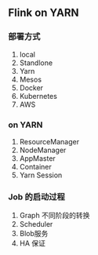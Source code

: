 ## Flink on YARN
### 部署方式
1. local
2. Standlone
3. Yarn
4. Mesos
5. Docker
6. Kubernetes
7. AWS
### on YARN
1. ResourceManager
2. NodeManager
3. AppMaster
4. Container
5. Yarn Session
### Job 的启动过程
1. Graph 不同阶段的转换
2. Scheduler
3. Blob服务
4. HA 保证